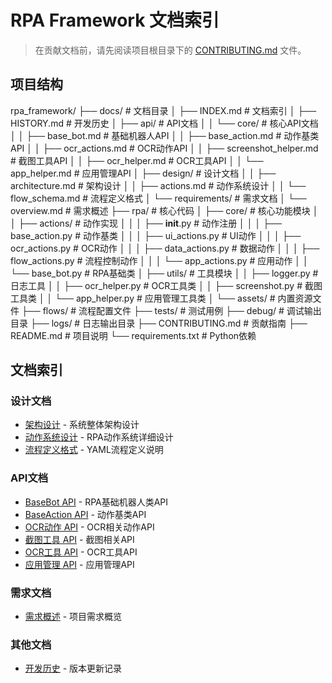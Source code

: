 # RPA Framework 文档索引

> 在贡献文档前，请先阅读项目根目录下的 [CONTRIBUTING.md](../CONTRIBUTING.md) 文件。

## 项目结构

rpa_framework/
├── docs/               # 文档目录
│   ├── INDEX.md       # 文档索引
│   ├── HISTORY.md     # 开发历史
│   ├── api/           # API文档
│   │   └── core/      # 核心API文档
│   │       ├── base_bot.md            # 基础机器人API
│   │       ├── base_action.md         # 动作基类API
│   │       ├── ocr_actions.md         # OCR动作API
│   │       ├── screenshot_helper.md    # 截图工具API
│   │       ├── ocr_helper.md          # OCR工具API
│   │       └── app_helper.md          # 应用管理API
│   ├── design/        # 设计文档
│   │   ├── architecture.md    # 架构设计
│   │   ├── actions.md         # 动作系统设计
│   │   └── flow_schema.md     # 流程定义格式
│   └── requirements/  # 需求文档
│       └── overview.md        # 需求概述
├── rpa/              # 核心代码
│   ├── core/         # 核心功能模块
│   │   ├── actions/             # 动作实现
│   │   │   ├── __init__.py     # 动作注册
│   │   │   ├── base_action.py  # 动作基类
│   │   │   ├── ui_actions.py   # UI动作
│   │   │   ├── ocr_actions.py  # OCR动作
│   │   │   ├── data_actions.py # 数据动作
│   │   │   ├── flow_actions.py # 流程控制动作
│   │   │   └── app_actions.py  # 应用动作
│   │   └── base_bot.py        # RPA基础类
│   ├── utils/        # 工具模块
│   │   ├── logger.py           # 日志工具
│   │   ├── ocr_helper.py      # OCR工具类
│   │   ├── screenshot.py      # 截图工具类
│   │   └── app_helper.py      # 应用管理工具类
│   └── assets/       # 内置资源文件
├── flows/            # 流程配置文件
├── tests/            # 测试用例
├── debug/            # 调试输出目录
├── logs/             # 日志输出目录
├── CONTRIBUTING.md   # 贡献指南
├── README.md         # 项目说明
└── requirements.txt  # Python依赖

## 文档索引

### 设计文档
- [架构设计](design/architecture.md) - 系统整体架构设计
- [动作系统设计](design/actions.md) - RPA动作系统详细设计
- [流程定义格式](design/flow_schema.md) - YAML流程定义说明

### API文档
- [BaseBot API](api/core/base_bot.md) - RPA基础机器人类API
- [BaseAction API](api/core/base_action.md) - 动作基类API
- [OCR动作 API](api/core/ocr_actions.md) - OCR相关动作API
- [截图工具 API](api/core/screenshot_helper.md) - 截图相关API
- [OCR工具 API](api/core/ocr_helper.md) - OCR工具API
- [应用管理 API](api/core/app_helper.md) - 应用管理API

### 需求文档
- [需求概述](requirements/overview.md) - 项目需求概览

### 其他文档
- [开发历史](HISTORY.md) - 版本更新记录